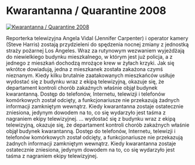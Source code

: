 Kwarantanna / Quarantine 2008 
=============
[![Kwarantanna / Quarantine 2008 ](http://vidos.pl/images/player.gif)](http://vidos.pl/kwarantanna-quarantine-2008)

 Reporterka telewizyjna Angela Vidal (Jennifer Carpenter) i operator kamery (Steve Harris) zostają przydzieleni do spędzenia nocnej zmiany z jednostką straży pożarnej Los Angeles. Wraz za rutynowym wezwaniem wyjeżdżają do niewielkiego budynku mieszkalnego, w którym jest już policja, a z jednego z mieszkań dochodzą mrożące krew w żyłach krzyki. Jak się wkrótce dowiadują, jedna z mieszkanek została zakażona czymś nieznanym. Kiedy kilku brutalnie zaatakowanych mieszkańców usiłuje wydostać się z budynku wraz z ekipą telewizyjną, okazuje się, że departament kontroli chorób zakaźnych właśnie objął budynek kwarantanną. Dostęp do telefonów, Internetu, telewizji i telefonów komórkowych został odcięty, a funkcjonariusze nie przekazują żadnych informacji zamkniętym wewnątrz. Kiedy kwarantanna zostaje ostatecznie zniesiona, jedynym dowodem na to, co się wydarzyło jest taśma z nagraniem ekipy telewizyjnej.  ... wydostać się z budynku wraz z ekipą telewizyjną, okazuje się, że departament kontroli chorób zakaźnych właśnie objął budynek kwarantanną. Dostęp do telefonów, Internetu, telewizji i telefonów komórkowych został odcięty, a funkcjonariusze nie przekazują żadnych informacji zamkniętym wewnątrz. Kiedy kwarantanna zostaje ostatecznie zniesiona, jedynym dowodem na to, co się wydarzyło jest taśma z nagraniem ekipy telewizyjnej.
